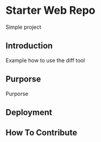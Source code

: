 # Starter Web Repo

Simple project 


## Introduction


Example how to use the diff tool

## Purporse

Purporse

## Deployment

## How To Contribute

